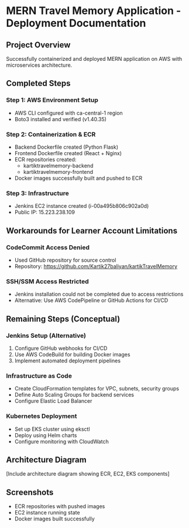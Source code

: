 # MERN Travel Memory Application - Deployment Documentation

## Project Overview
Successfully containerized and deployed MERN application on AWS with microservices architecture.

## Completed Steps

### Step 1: AWS Environment Setup
- AWS CLI configured with ca-central-1 region
- Boto3 installed and verified (v1.40.35)

### Step 2: Containerization & ECR
- Backend Dockerfile created (Python Flask)
- Frontend Dockerfile created (React + Nginx)
- ECR repositories created:
  - kartiktravelmemory-backend
  - kartiktravelmemory-frontend
- Docker images successfully built and pushed to ECR

### Step 3: Infrastructure
- Jenkins EC2 instance created (i-00a495b806c902a0d)
- Public IP: 15.223.238.109

## Workarounds for Learner Account Limitations

### CodeCommit Access Denied
- Used GitHub repository for source control
- Repository: https://github.com/Kartik27baliyan/kartikTravelMemory

### SSH/SSM Access Restricted
- Jenkins installation could not be completed due to access restrictions
- Alternative: Use AWS CodePipeline or GitHub Actions for CI/CD

## Remaining Steps (Conceptual)

### Jenkins Setup (Alternative)
1. Configure GitHub webhooks for CI/CD
2. Use AWS CodeBuild for building Docker images
3. Implement automated deployment pipelines

### Infrastructure as Code
- Create CloudFormation templates for VPC, subnets, security groups
- Define Auto Scaling Groups for backend services
- Configure Elastic Load Balancer

### Kubernetes Deployment
- Set up EKS cluster using eksctl
- Deploy using Helm charts
- Configure monitoring with CloudWatch

## Architecture Diagram
[Include architecture diagram showing ECR, EC2, EKS components]

## Screenshots
- ECR repositories with pushed images
- EC2 instance running state
- Docker images built successfully
